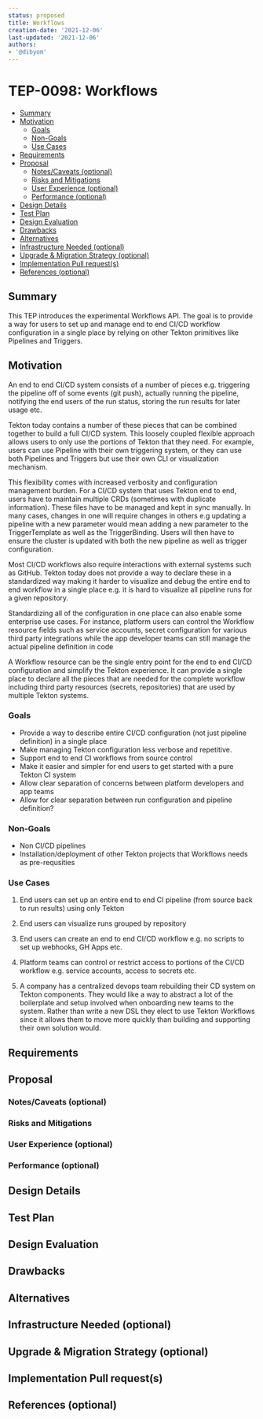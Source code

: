 ```yaml
---
status: proposed
title: Workflows
creation-date: '2021-12-06'
last-updated: '2021-12-06'
authors:
- '@dibyom'
---
```


# TEP-0098: Workflows

<!--
**Note:** When your TEP is complete, all of these comment blocks should be removed.

To get started with this template:

- [ ] **Fill out this file as best you can.**
  At minimum, you should fill in the "Summary", and "Motivation" sections.
  These should be easy if you've preflighted the idea of the TEP with the
  appropriate Working Group.
- [ ] **Create a PR for this TEP.**
  Assign it to people in the SIG that are sponsoring this process.
- [ ] **Merge early and iterate.**
  Avoid getting hung up on specific details and instead aim to get the goals of
  the TEP clarified and merged quickly.  The best way to do this is to just
  start with the high-level sections and fill out details incrementally in
  subsequent PRs.

Just because a TEP is merged does not mean it is complete or approved.  Any TEP
marked as a `proposed` is a working document and subject to change.  You can
denote sections that are under active debate as follows:

```
<<[UNRESOLVED optional short context or usernames ]>>
Stuff that is being argued.
<<[/UNRESOLVED]>>
```

When editing TEPS, aim for tightly-scoped, single-topic PRs to keep discussions
focused.  If you disagree with what is already in a document, open a new PR
with suggested changes.

If there are new details that belong in the TEP, edit the TEP.  Once a
feature has become "implemented", major changes should get new TEPs.

The canonical place for the latest set of instructions (and the likely source
of this file) is [here](/teps/NNNN-TEP-template/README.md).

-->

<!--
This is the title of your TEP.  Keep it short, simple, and descriptive.  A good
title can help communicate what the TEP is and should be considered as part of
any review.
-->

<!--
A table of contents is helpful for quickly jumping to sections of a TEP and for
highlighting any additional information provided beyond the standard TEP
template.

Ensure the TOC is wrapped with
  <code>&lt;!-- toc --&rt;&lt;!-- /toc --&rt;</code>
tags, and then generate with `hack/update-toc.sh`.
-->

<!-- toc -->
- [Summary](#summary)
- [Motivation](#motivation)
  - [Goals](#goals)
  - [Non-Goals](#non-goals)
  - [Use Cases](#use-cases)
- [Requirements](#requirements)
- [Proposal](#proposal)
  - [Notes/Caveats (optional)](#notescaveats-optional)
  - [Risks and Mitigations](#risks-and-mitigations)
  - [User Experience (optional)](#user-experience-optional)
  - [Performance (optional)](#performance-optional)
- [Design Details](#design-details)
- [Test Plan](#test-plan)
- [Design Evaluation](#design-evaluation)
- [Drawbacks](#drawbacks)
- [Alternatives](#alternatives)
- [Infrastructure Needed (optional)](#infrastructure-needed-optional)
- [Upgrade &amp; Migration Strategy (optional)](#upgrade--migration-strategy-optional)
- [Implementation Pull request(s)](#implementation-pull-request-s)
- [References (optional)](#references-optional)
<!-- /toc -->

## Summary

<!--
This section is incredibly important for producing high quality user-focused
documentation such as release notes or a development roadmap.  It should be
possible to collect this information before implementation begins in order to
avoid requiring implementors to split their attention between writing release
notes and implementing the feature itself.

A good summary is probably at least a paragraph in length.

Both in this section and below, follow the guidelines of the [documentation
style guide]. In particular, wrap lines to a reasonable length, to make it
easier for reviewers to cite specific portions, and to minimize diff churn on
updates.

[documentation style guide]: https://github.com/kubernetes/community/blob/master/contributors/guide/style-guide.md
-->
This TEP introduces the experimental Workflows API. The goal is to provide a way for users to set up and manage end to end CI/CD workflow configuration in a single place by relying on other Tekton primitives like Pipelines and Triggers.


## Motivation

An end to end CI/CD system consists of a number of pieces e.g. triggering the pipeline off of some events (git push), actually running the pipeline,  notifying the end users of the run status, storing the run results for later usage etc.

Tekton today contains a number of these pieces that can be combined together to build a full CI/CD system. This loosely coupled flexible approach allows users to only use the portions of Tekton that they need. For example, users can use Pipeline with their own triggering system, or they can use both Pipelines and Triggers but use their own CLI or visualization mechanism.

This flexibility comes with increased verbosity and configuration management burden. For a CI/CD system that uses Tekton end to end, users have to maintain multiple CRDs (sometimes with duplicate information). These files have to be managed and kept in sync manually. In many cases, changes in one will require changes in others e.g updating a pipeline with a new parameter would mean adding a new parameter to the TriggerTemplate as well as the TriggerBinding. Users will then have to ensure the cluster is updated with both the new pipeline as well as trigger configuration.

Most CI/CD workflows also require interactions with external systems such as GitHub. Tekton today does not provide a way to declare these in a standardized way making it harder to visualize and debug the entire end to end workflow in a single place e.g. it is hard to visualize all pipeline runs for a given repository.

Standardizing all of the configuration in one place can also enable some enterprise use cases. For instance, platform users can control the Workflow resource fields such as service accounts, secret configuration for various third party integrations while the app developer teams can still manage the actual pipeline definition in code

A Workflow resource can be the single entry point for the end to end CI/CD configuration and 
simplify the Tekton experience. It can provide a single place to declare all the pieces that are needed for the complete workflow including third party resources (secrets, repositories) that are used by multiple Tekton systems.

### Goals

<!--
List the specific goals of the TEP.  What is it trying to achieve?  How will we
know that this has succeeded?
-->

* Provide a way to describe entire CI/CD configuration (not just pipeline definition) in a single place
* Make managing Tekton configuration less verbose and repetitive.
* Support end to end CI workflows from source control
* Make it easier and simpler for end users to get started with a pure Tekton CI system
* Allow clear separation of concerns between platform developers and app teams
* Allow for clear separation between run configuration and pipeline definition?

### Non-Goals

<!--
What is out of scope for this TEP?  Listing non-goals helps to focus discussion
and make progress.
-->
* Non CI/CD pipelines
* Installation/deployment of other Tekton projects that Workflows needs as pre-requsities

### Use Cases

<!--
Describe the concrete improvement specific groups of users will see if the
Motivations in this doc result in a fix or feature.

Consider both the user's role (are they a Task author? Catalog Task user?
Cluster Admin? etc...) and experience (what workflows or actions are enhanced
if this problem is solved?).
-->

1. End users can set up an entire end to end CI pipeline (from source back to run results) using only Tekton 
1. End users can visualize runs grouped by repository
1. End users can create an end to end CI/CD workflow e.g. no scripts to set up webhooks, GH Apps etc.

1. Platform teams can control or restrict access to portions of the CI/CD workflow e.g. service accounts, access to secrets etc.
1. A company has a centralized devops team rebuilding their CD system on Tekton components. They would like a way to abstract a lot of the boilerplate and setup involved when onboarding new teams to the system. Rather than write a new DSL they elect to use Tekton Workflows since it allows them to move more quickly than building and supporting their own solution would. 

## Requirements

<!--
Describe constraints on the solution that must be met. Examples might include
performance characteristics that must be met, specific edge cases that must
be handled, or user scenarios that will be affected and must be accomodated.
-->

## Proposal

<!--
This is where we get down to the specifics of what the proposal actually is.
This should have enough detail that reviewers can understand exactly what
you're proposing, but should not include things like API designs or
implementation.  The "Design Details" section below is for the real
nitty-gritty.
-->

### Notes/Caveats (optional)

<!--
What are the caveats to the proposal?
What are some important details that didn't come across above.
Go in to as much detail as necessary here.
This might be a good place to talk about core concepts and how they relate.
-->

### Risks and Mitigations

<!--
What are the risks of this proposal and how do we mitigate. Think broadly.
For example, consider both security and how this will impact the larger
kubernetes ecosystem.

How will security be reviewed and by whom?

How will UX be reviewed and by whom?

Consider including folks that also work outside the WGs or subproject.
-->

### User Experience (optional)

<!--
Consideration about the user experience. Depending on the area of change,
users may be task and pipeline editors, they may trigger task and pipeline
runs or they may be responsible for monitoring the execution of runs,
via CLI, dashboard or a monitoring system.

Consider including folks that also work on CLI and dashboard.
-->

### Performance (optional)

<!--
Consideration about performance.
What impact does this change have on the start-up time and execution time
of task and pipeline runs? What impact does it have on the resource footprint
of Tekton controllers as well as task and pipeline runs?

Consider which use cases are impacted by this change and what are their
performance requirements.
-->

## Design Details

<!--
This section should contain enough information that the specifics of your
change are understandable.  This may include API specs (though not always
required) or even code snippets.  If there's any ambiguity about HOW your
proposal will be implemented, this is the place to discuss them.

If it's helpful to include workflow diagrams or any other related images,
add them under "/teps/images/". It's upto the TEP author to choose the name
of the file, but general guidance is to include at least TEP number in the
file name, for example, "/teps/images/NNNN-workflow.jpg".
-->

## Test Plan

<!--
**Note:** *Not required until targeted at a release.*

Consider the following in developing a test plan for this enhancement:
- Will there be e2e and integration tests, in addition to unit tests?
- How will it be tested in isolation vs with other components?

No need to outline all of the test cases, just the general strategy.  Anything
that would count as tricky in the implementation and anything particularly
challenging to test should be called out.

All code is expected to have adequate tests (eventually with coverage
expectations).
-->

## Design Evaluation
<!--
How does this proposal affect the api conventions, reusability, simplicity, flexibility 
and conformance of Tekton, as described in [design principles](https://github.com/tektoncd/community/blob/master/design-principles.md)
-->

## Drawbacks

<!--
Why should this TEP _not_ be implemented?
-->

## Alternatives

<!--
What other approaches did you consider and why did you rule them out?  These do
not need to be as detailed as the proposal, but should include enough
information to express the idea and why it was not acceptable.
-->

## Infrastructure Needed (optional)

<!--
Use this section if you need things from the project/SIG.  Examples include a
new subproject, repos requested, github details.  Listing these here allows a
SIG to get the process for these resources started right away.
-->

## Upgrade & Migration Strategy (optional)

<!--
Use this section to detail wether this feature needs an upgrade or
migration strategy. This is especially useful when we modify a
behavior or add a feature that may replace and deprecate a current one.
-->

## Implementation Pull request(s)

<!--
Once the TEP is ready to be marked as implemented, list down all the Github
Pull-request(s) merged.
Note: This section is exclusively for merged pull requests, for this TEP.
It will be a quick reference for those looking for implementation of this TEP.
-->

## References (optional)

<!--
Use this section to add links to GitHub issues, other TEPs, design docs in Tekton
shared drive, examples, etc. This is useful to refer back to any other related links
to get more details.
-->
